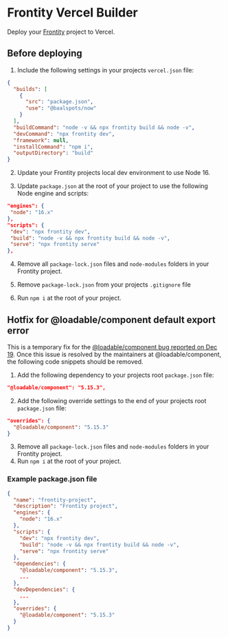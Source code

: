 # Frontity Vercel Builder

Deploy your [Frontity](https://frontity.org) project to Vercel.

## Before deploying

1. Include the following settings in your projects `vercel.json` file:

```json
{
  "builds": [
    {
      "src": "package.json",
      "use": "@baalspots/now"
    }
  ],
  "buildCommand": "node -v && npx frontity build && node -v",
  "devCommand": "npx frontity dev",
  "framework": null,
  "installCommand": "npm i",
  "outputDirectory": "build"
}
```

2. Update your Frontity projects local dev environment to use Node 16.

3. Update `package.json` at the root of your project to use the following Node engine and scripts:

```json
"engines": {
 "node": "16.x"
},
"scripts": {
 "dev": "npx frontity dev",
 "build": "node -v && npx frontity build && node -v",
 "serve": "npx frontity serve"
},
```

4. Remove all `package-lock.json` files and `node-modules` folders in your Frontity project.

5. Remove `package-lock.json` from your projects `.gitignore` file

6. Run `npm i` at the root of your project.

## Hotfix for @loadable/component default export error

This is a temporary fix for the [@loadable/component bug reported on Dec 19](https://github.com/gregberge/loadable-components/issues/990). Once this issue is resolved by the maintainers at @loadable/component, the following code snippets should be removed.

1. Add the following dependency to your projects root `package.json` file:

```json
"@loadable/component": "5.15.3",
```

2. Add the following override settings to the end of your projects root `package.json` file:

```json
"overrides": {
  "@loadable/component": "5.15.3"
}
```

3. Remove all `package-lock.json` files and `node-modules` folders in your Frontity project.
4. Run `npm i` at the root of your project.

### Example package.json file

```json
{
  "name": "frontity-project",
  "description": "Frontity project",
  "engines": {
    "node": "16.x"
  },
  "scripts": {
    "dev": "npx frontity dev",
    "build": "node -v && npx frontity build && node -v",
    "serve": "npx frontity serve"
  },
  "dependencies": {
    "@loadable/component": "5.15.3",
    ...
  },
  "devDependencies": {
    ...
  },
  "overrides": {
    "@loadable/component": "5.15.3"
  }
}

```
